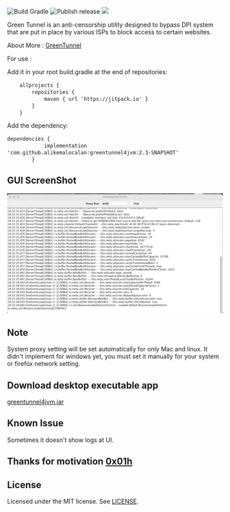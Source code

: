 ![Build Gradle](https://github.com/alikemalocalan/greentunnel4jvm/workflows/Build%20Gradle/badge.svg?branch=master)
![Publish release](https://github.com/alikemalocalan/greentunnel4jvm/workflows/Publish%20release/badge.svg?branch=master&event=release)
[![](https://jitpack.io/v/alikemalocalan/greentunnel4jvm.svg)](https://jitpack.io/#alikemalocalan/greentunnel4jvm)


Green Tunnel is an anti-censorship utility designed to bypass DPI system that are put in place by various ISPs to block access to certain websites.


About More : [GreenTunnel](https://github.com/SadeghHayeri/GreenTunnel)

For use :

Add it in your root build.gradle at the end of repositories:


```
	allprojects {
		repositories {
			maven { url 'https://jitpack.io' }
		}
	}
```

Add the dependency:


```
dependencies {
	        implementation 'com.github.alikemalocalan:greentunnel4jvm:2.3-SNAPSHOT'
        }
```

## GUI ScreenShot
![screenshot](https://raw.githubusercontent.com/alikemalocalan/greentunnel4jvm/master/Screen-gui.png)

## Note
System proxy setting will be set automatically for only Mac and linux. 
It didn't implement for windows yet, you must set it manually for your system or firefox network setting.

## Download desktop executable app
[greentunnel4jvm.jar](https://github.com/alikemalocalan/greentunnel4jvm/releases/download/2.6-SNAPSHOT/greentunnel4jvm.jar) 

## Known Issue
Sometimes it doesn't show logs at UI.

## Thanks for motivation [0x01h](https://github.com/0x01h)

## License
Licensed under the MIT license. See [LICENSE](https://github.com/alikemalocalan/green-tunnel-scala/blob/master/LICENSE "LICENSE").
